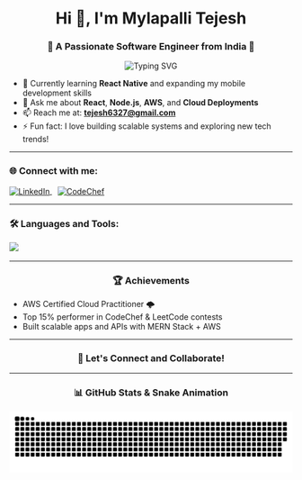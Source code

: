 <h1 align="center">Hi 👋, I'm Mylapalli Tejesh</h1>
<h3 align="center">🚀 A Passionate Software Engineer from India 🚀</h3>

<p align="center">
  <img src="https://readme-typing-svg.herokuapp.com?font=Fira+Code&size=24&pause=1000&center=true&vCenter=true&width=435&lines=Software+Engineer;MERN+Stack+Developer;Cloud+Enthusiast;Lifelong+Learner" alt="Typing SVG" />
</p>


- 🌱 Currently learning **React Native** and expanding my mobile development skills  
- 💬 Ask me about **React**, **Node.js**, **AWS**, and **Cloud Deployments**  
- 📫 Reach me at: **tejesh6327@gmail.com**  
- ⚡ Fun fact: I love building scalable systems and exploring new tech trends!

---

<h3 align="left">🌐 Connect with me:</h3>
<p align="left">
  <a href="https://www.linkedin.com/in/mylapalli-tejesh27/" target="_blank">
    <img align="center" src="https://skillicons.dev/icons?i=linkedin" alt="LinkedIn" height="40" />
  </a>
  <a href="https://www.codechef.com/users/tejesh2796" target="_blank" style="margin-left: 10px;">
    <img align="center" src="https://upload.wikimedia.org/wikipedia/en/7/7b/Codechef%28new%29_logo.svg" alt="CodeChef" height="40" />
  </a>
<!--   <a href="https://leetcode.com/sri_2498/" target="_blank" style="margin-left: 10px;">
    <img align="center" src="https://upload.wikimedia.org/wikipedia/commons/1/19/LeetCode_logo_black.png" alt="LeetCode" height="40" />
  </a> -->
</p>

---

<h3 align="left">🛠️ Languages and Tools:</h3>
<p align="left">
  <img src="https://skillicons.dev/icons?i=react,reactnative,nodejs,aws,cpp,css,docker,express,firebase,gcp,git,html,js,kafka,linux,mongodb,mysql,nginx,php,postgres,redis,tailwind,typescript,tensorflow,vue" />
</p>

---

<h3 align="center">🏆 Achievements</h3>

- AWS Certified Cloud Practitioner 🌩️  
- Top 15% performer in CodeChef & LeetCode contests  
- Built scalable apps and APIs with MERN Stack + AWS

---

<h3 align="center">🚀 Let's Connect and Collaborate!</h3>

---

<h3 align="center">📊 GitHub Stats & Snake Animation</h3>

<p align="center">
  <img
    src="https://raw.githubusercontent.com/tejesh2709/tejesh2709/main/output/github-snake-light.svg"
    data-dark-theme="https://raw.githubusercontent.com/tejesh2709/tejesh2709/main/output/github-snake-dark.svg"
    alt="github-snake"
  />
</p>



